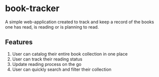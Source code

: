 # book-tracker
A simple web-application created to track and keep a record of the books one has read, is reading or is planning to read.

## Features
1. User can catalog their entire book collection in one place
2. User can track their reading status
3. Update reading process on the go
4. User can quickly search and filter their collection